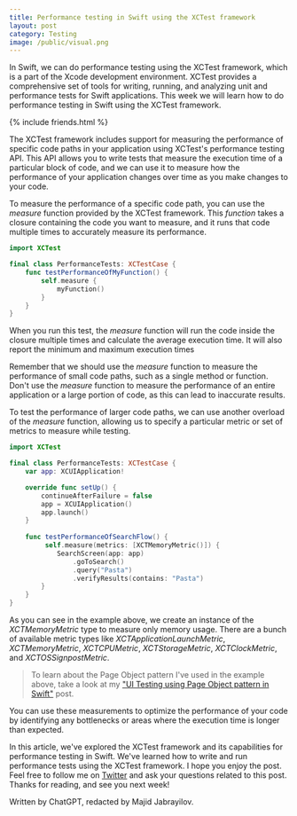 ```yaml
---
title: Performance testing in Swift using the XCTest framework
layout: post
category: Testing
image: /public/visual.png
---
```


In Swift, we can do performance testing using the XCTest framework, which is a part of the Xcode development environment. XCTest provides a comprehensive set of tools for writing, running, and analyzing unit and performance tests for Swift applications. This week we will learn how to do performance testing in Swift using the XCTest framework.

{% include friends.html %}

The XCTest framework includes support for measuring the performance of specific code paths in your application using XCTest's performance testing API. This API allows you to write tests that measure the execution time of a particular block of code, and we can use it to measure how the performance of your application changes over time as you make changes to your code.

To measure the performance of a specific code path, you can use the *measure* function provided by the XCTest framework. This *function* takes a closure containing the code you want to measure, and it runs that code multiple times to accurately measure its performance.

```swift
import XCTest

final class PerformanceTests: XCTestCase {
    func testPerformanceOfMyFunction() {
        self.measure {
            myFunction()
        }
    }
}
```

When you run this test, the *measure* function will run the code inside the closure multiple times and calculate the average execution time. It will also report the minimum and maximum execution times 

Remember that we should use the *measure* function to measure the performance of small code paths, such as a single method or function. Don't use the *measure* function to measure the performance of an entire application or a large portion of code, as this can lead to inaccurate results.

To test the performance of larger code paths, we can use another overload of the *measure* function, allowing us to specify a particular metric or set of metrics to measure while testing.

```swift
import XCTest

final class PerformanceTests: XCTestCase {
    var app: XCUIApplication!

    override func setUp() {
        continueAfterFailure = false
        app = XCUIApplication()
        app.launch()
    }
    
    func testPerformanceOfSearchFlow() {
         self.measure(metrics: [XCTMemoryMetric()]) {
            SearchScreen(app: app)
                .goToSearch()
                .query("Pasta")
                .verifyResults(contains: "Pasta")
        }
    }
}
```

As you can see in the example above, we create an instance of the *XCTMemoryMetric* type to measure only memory usage. There are a bunch of available metric types like *XCTApplicationLaunchMetric*, *XCTMemoryMetric*, *XCTCPUMetric*, *XCTStorageMetric*, *XCTClockMetric*, and *XCTOSSignpostMetric*.

> To learn about the Page Object pattern I've used in the example above, take a look at my ["UI Testing using Page Object pattern in Swift"](/2021/03/24/ui-testing-using-page-object-pattern-in-swift/) post.

You can use these measurements to optimize the performance of your code by identifying any bottlenecks or areas where the execution time is longer than expected.

In this article, we've explored the XCTest framework and its capabilities for performance testing in Swift. We've learned how to write and run performance tests using the XCTest framework. I hope you enjoy the post. Feel free to follow me on [Twitter](https://twitter.com/mecid) and ask your questions related to this post. Thanks for reading, and see you next week!

Written by ChatGPT, redacted by Majid Jabrayilov.
